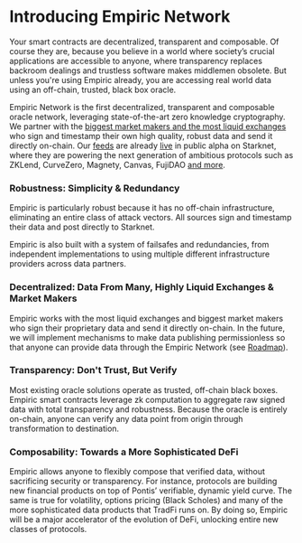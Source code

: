 # Introducing Empiric Network

Your smart contracts are decentralized, transparent and composable. Of course they are, because you believe in a world where society’s crucial applications are accessible to anyone, where transparency replaces backroom dealings and trustless software makes middlemen obsolete. But unless you're using Empiric already, you are accessing real world data using an off-chain, trusted, black box oracle.

Empiric Network is the first decentralized, transparent and composable oracle network, leveraging state-of-the-art zero knowledge cryptography. We partner with the [biggest market makers and the most liquid exchanges](https://empiric.network/publishers) who sign and timestamp their own high quality, robust data and send it directly on-chain. Our [feeds](../using-empiric/supported-assets.md) are already [live](https://empiric.network/) in public alpha on Starknet, where they are powering the next generation of ambitious protocols such as ZKLend, CurveZero, Magnety, Canvas, FujiDAO [and more](https://empiric.network/protocols).

### **Robustness: Simplicity & Redundancy**

Empiric is particularly robust because it has no off-chain infrastructure, eliminating an entire class of attack vectors. All sources sign and timestamp their data and post directly to Starknet.

Empiric is also built with a system of failsafes and redundancies, from independent implementations to using multiple different infrastructure providers across data partners.

### Decentralized: Data From Many, Highly Liquid Exchanges & Market Makers

Empiric works with the most liquid exchanges and biggest market makers who sign their proprietary data and send it directly on-chain. In the future, we will implement mechanisms to make data publishing permissionless so that anyone can provide data through the Empiric Network (see [Roadmap](../how-empiric-works/roadmap.md)).

### Transparency: Don't Trust, But Verify

Most existing oracle solutions operate as trusted, off-chain black boxes. Empiric smart contracts leverage zk computation to aggregate raw signed data with total transparency and robustness. Because the oracle is entirely on-chain, anyone can verify any data point from origin through transformation to destination.

### **Composability:** Towards a More Sophisticated DeFi

Empiric allows anyone to flexibly compose that verified data, without sacrificing security or transparency. For instance, protocols are building new financial products on top of Pontis’ verifiable, dynamic yield curve. The same is true for volatility, options pricing (Black Scholes) and many of the more sophisticated data products that TradFi runs on. By doing so, Empiric will be a major accelerator of the evolution of DeFi, unlocking entire new classes of protocols.

